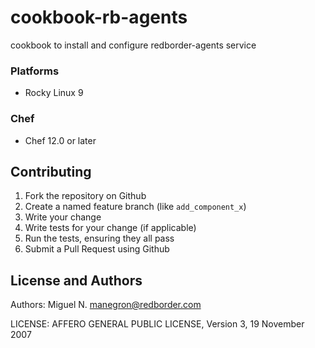 # cookbook-rb-agents

cookbook to install and configure redborder-agents service

### Platforms

- Rocky Linux 9

### Chef

- Chef 12.0 or later

## Contributing

1. Fork the repository on Github
2. Create a named feature branch (like `add_component_x`)
3. Write your change
4. Write tests for your change (if applicable)
5. Run the tests, ensuring they all pass
6. Submit a Pull Request using Github

## License and Authors

Authors: Miguel N. <manegron@redborder.com>

LICENSE: AFFERO GENERAL PUBLIC LICENSE, Version 3, 19 November 2007
